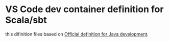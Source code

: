 # VS Code dev container definition for Scala/sbt

this difinition files based on [Official definition for Java development](https://github.com/microsoft/vscode-dev-containers/tree/main/containers/java).


